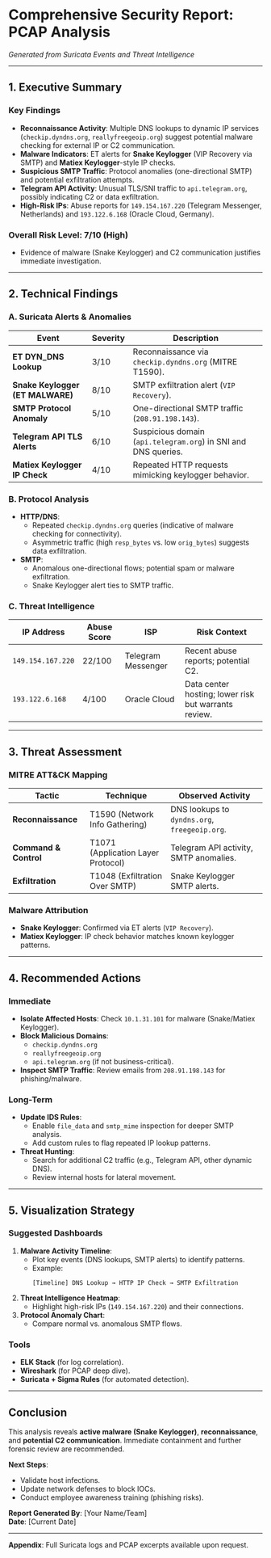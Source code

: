 # **Comprehensive Security Report: PCAP Analysis**  
*Generated from Suricata Events and Threat Intelligence*  

---

## **1. Executive Summary**  
### **Key Findings**  
- **Reconnaissance Activity**: Multiple DNS lookups to dynamic IP services (`checkip.dyndns.org`, `reallyfreegeoip.org`) suggest potential malware checking for external IP or C2 communication.  
- **Malware Indicators**: ET alerts for **Snake Keylogger** (VIP Recovery via SMTP) and **Matiex Keylogger**-style IP checks.  
- **Suspicious SMTP Traffic**: Protocol anomalies (one-directional SMTP) and potential exfiltration attempts.  
- **Telegram API Activity**: Unusual TLS/SNI traffic to `api.telegram.org`, possibly indicating C2 or data exfiltration.  
- **High-Risk IPs**: Abuse reports for `149.154.167.220` (Telegram Messenger, Netherlands) and `193.122.6.168` (Oracle Cloud, Germany).  

### **Overall Risk Level**: **7/10 (High)**  
- Evidence of malware (Snake Keylogger) and C2 communication justifies immediate investigation.  

---

## **2. Technical Findings**  
### **A. Suricata Alerts & Anomalies**  
| **Event**                          | **Severity** | **Description**                                                                 |
|------------------------------------|-------------|---------------------------------------------------------------------------------|
| **ET DYN_DNS Lookup**              | 3/10        | Reconnaissance via `checkip.dyndns.org` (MITRE T1590).                          |
| **Snake Keylogger (ET MALWARE)**   | 8/10        | SMTP exfiltration alert (`VIP Recovery`).                                       |
| **SMTP Protocol Anomaly**          | 5/10        | One-directional SMTP traffic (`208.91.198.143`).                                |
| **Telegram API TLS Alerts**        | 6/10        | Suspicious domain (`api.telegram.org`) in SNI and DNS queries.                  |
| **Matiex Keylogger IP Check**      | 4/10        | Repeated HTTP requests mimicking keylogger behavior.                            |

### **B. Protocol Analysis**  
- **HTTP/DNS**:  
  - Repeated `checkip.dyndns.org` queries (indicative of malware checking for connectivity).  
  - Asymmetric traffic (high `resp_bytes` vs. low `orig_bytes`) suggests data exfiltration.  
- **SMTP**:  
  - Anomalous one-directional flows; potential spam or malware exfiltration.  
  - Snake Keylogger alert ties to SMTP traffic.  

### **C. Threat Intelligence**  
| **IP Address**       | **Abuse Score** | **ISP**               | **Risk Context**                                  |
|----------------------|----------------|-----------------------|--------------------------------------------------|
| `149.154.167.220`    | 22/100         | Telegram Messenger    | Recent abuse reports; potential C2.              |
| `193.122.6.168`      | 4/100          | Oracle Cloud          | Data center hosting; lower risk but warrants review. |

---

## **3. Threat Assessment**  
### **MITRE ATT&CK Mapping**  
| **Tactic**          | **Technique**                         | **Observed Activity**                              |
|---------------------|---------------------------------------|---------------------------------------------------|
| **Reconnaissance**  | T1590 (Network Info Gathering)       | DNS lookups to `dyndns.org`, `freegeoip.org`.     |
| **Command & Control** | T1071 (Application Layer Protocol)   | Telegram API activity, SMTP anomalies.            |
| **Exfiltration**    | T1048 (Exfiltration Over SMTP)       | Snake Keylogger SMTP alerts.                      |

### **Malware Attribution**  
- **Snake Keylogger**: Confirmed via ET alerts (`VIP Recovery`).  
- **Matiex Keylogger**: IP check behavior matches known keylogger patterns.  

---

## **4. Recommended Actions**  
### **Immediate**  
- **Isolate Affected Hosts**: Check `10.1.31.101` for malware (Snake/Matiex Keylogger).  
- **Block Malicious Domains**:  
  - `checkip.dyndns.org`  
  - `reallyfreegeoip.org`  
  - `api.telegram.org` (if not business-critical).  
- **Inspect SMTP Traffic**: Review emails from `208.91.198.143` for phishing/malware.  

### **Long-Term**  
- **Update IDS Rules**:  
  - Enable `file_data` and `smtp_mime` inspection for deeper SMTP analysis.  
  - Add custom rules to flag repeated IP lookup patterns.  
- **Threat Hunting**:  
  - Search for additional C2 traffic (e.g., Telegram API, other dynamic DNS).  
  - Review internal hosts for lateral movement.  

---

## **5. Visualization Strategy**  
### **Suggested Dashboards**  
1. **Malware Activity Timeline**:  
   - Plot key events (DNS lookups, SMTP alerts) to identify patterns.  
   - Example:  
     ```
     [Timeline] DNS Lookup → HTTP IP Check → SMTP Exfiltration  
     ```
2. **Threat Intelligence Heatmap**:  
   - Highlight high-risk IPs (`149.154.167.220`) and their connections.  
3. **Protocol Anomaly Chart**:  
   - Compare normal vs. anomalous SMTP flows.  

### **Tools**  
- **ELK Stack** (for log correlation).  
- **Wireshark** (for PCAP deep dive).  
- **Suricata + Sigma Rules** (for automated detection).  

---

## **Conclusion**  
This analysis reveals **active malware (Snake Keylogger)**, **reconnaissance**, and **potential C2 communication**. Immediate containment and further forensic review are recommended.  

**Next Steps**:  
- Validate host infections.  
- Update network defenses to block IOCs.  
- Conduct employee awareness training (phishing risks).  

**Report Generated By**: [Your Name/Team]  
**Date**: [Current Date]  

--- 
**Appendix**: Full Suricata logs and PCAP excerpts available upon request.